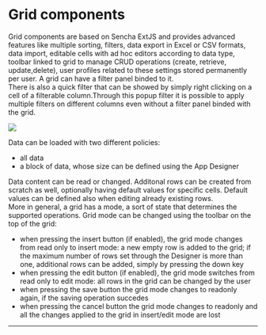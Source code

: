 # Grid components

Grid components are based on Sencha ExtJS and provides advanced features like multiple sorting, filters, data export in Excel or CSV formats, data import, editable cells with ad hoc editors according to data type, toolbar linked to grid to manage CRUD operations \(create, retrieve, update,delete\), user profiles related to these settings stored permanently per user. A grid can have a filter panel binded to it.  
There is also a quick filter that can be showed by simply right clicking on a cell of a filterable column.Through this popup filter it is possible to apply multiple filters on different columns even without a filter panel binded with the grid.

![](http://4wsplatform.org/wp-content/uploads/2015/12/filter.jpg)

Data can be loaded with two different policies:

* all data
* a block of data, whose size can be defined using the App Designer

Data content can be read or changed. Additonal rows can be created from scratch as well, optionally having default values for specific cells. Default values can be defined also when editing already existing rows.  
More in general, a grid has a mode, a sort of state that determines the supported operations. Grid mode can be changed using the toolbar on the top of the grid:

* when pressing the insert button \(if enabled\), the grid mode changes from read only to insert mode: a new empty row is added to the grid; if the maximum number of rows set through the Designer is more than one, additional rows can be added, simply by pressing the down key
* when pressing the edit button \(if enabled\), the grid mode switches from read only to edit mode: all rows in the grid can be changed by the user
* when pressing the save button the grid mode changes to readonly again, if the saving operation succedes
* when pressing the cancel button the grid mode changes to readonly and all the changes applied to the grid in insert/edit mode are lost

---



